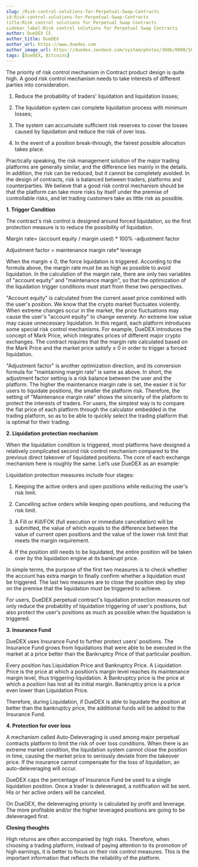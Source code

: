 ```yaml
---
slug: /Risk-control-solutions-for-Perpetual-Swap-Contracts
id:Risk-control-solutions-for-Perpetual-Swap-Contracts
title:Risk control solutions for Perpetual Swap Contracts
sidebar_label:Risk control solutions for Perpetual Swap Contracts
author: DueDEX CS
author_title: DueDEX
author_url: https://www.duedex.com
author_image_url: https://duedex.zendesk.com/system/photos/3606/0800/5893/twitter4.png
tags: [DueDEX, Bitcoins]
---
```



The priority of risk control mechanism in Contract product design is quite high. A good risk control mechanism needs to take interests of different parties into consideration.
<!--truncate-->
1) Reduce the probability of traders' liquidation and liquidation losses;

2) The liquidation system can complete liquidation process with minimum losses;

3) The system can accumulate sufficient risk reserves to cover the losses caused by liquidation and reduce the risk of over loss.

4) In the event of a position break-through, the fairest possible allocation takes place.

Practically speaking, the risk management solution of the major trading platforms are generally similar, and the difference lies mainly in the details. In addition, the risk can be reduced, but it cannot be completely avoided. In the design of contracts, risk is balanced between traders, platforms and counterparties. We believe that a good risk control mechanism should be that the platform can take more risks by itself under the premise of controllable risks, and let trading customers take as little risk as possible.

**1. Trigger Condition**

The contract's risk control is designed around forced liquidation, so the first protection measure is to reduce the possibility of liquidation.

Margin rate= (account equity / margin used) * 100% -adjustment factor

Adjustment factor = maintenance margin rate* leverage

When the margin ≤ 0, the force liquidation is triggered. According to the formula above, the margin rate must be as high as possible to avoid liquidation. In the calculation of the margin rate, there are only two variables of "account equity" and "maintenance margin", so that the optimization of the liquidation trigger conditions must start from these two perspectives.

"Account equity" is calculated from the current asset price combined with the user's position. We know that the crypto market fluctuates violently. When extreme changes occur in the market, the price fluctuations may cause the user's "account equity" to change severely. An extreme low value may cause unnecessary liquidation. In this regard, each platform introduces some special risk control mechanisms. For example, DueDEX introduces the concept of Mark Price, which integrates prices of different major crypto exchanges. The contract requires that the margin rate calculated based on the Mark Price and the market price satisfy ≤ 0 in order to trigger a forced liquidation.

"Adjustment factor" is another optimization direction, and its conversion formula for "maintaining margin rate" is same as above. In short, the adjustment factor setting is a risk balance between the user and the platform. The higher the maintenance margin rate is set, the easier it is for users to liquidate positions, the smaller the platform risk. Therefore, the setting of "Maintenance margin rate" shows the sincerity of the platform to protect the interests of traders. For users, the simplest way is to compare the flat price of each platform through the calculator embedded in the trading platform, so as to be able to quickly select the trading platform that is optimal for their trading.

**2. Liquidation protection mechanism**

When the liquidation condition is triggered, most platforms have designed a relatively complicated second risk control mechanism compared to the previous direct takeover of liquidated positions. The core of each exchange mechanism here is roughly the same. Let’s use DueDEX as an example:

Liquidation protection measures include four stages:

1. Keeping the active orders and open positions while reducing the user's risk limit.

2. Cancelling active orders while keeping open positions, and reducing the risk limit.

3. A Fill or Kill/FOK (full execution or immediate cancellation) will be submitted, the value of which equals to the difference between the value of current open positions and the value of the lower risk limit that meets the margin requirement.

4. If the position still needs to be liquidated, the entire position will be taken over by the liquidation engine at its bankrupt price.

In simple terms, the purpose of the first two measures is to check whether the account has extra margin to finally confirm whether a liquidation must be triggered. The last two measures are to close the position step by step on the premise that the liquidation must be triggered to achieve.

For users, DueDEX perpetual contract's liquidation protection measures not only reduce the probability of liquidation triggering of user's positions, but also protect the user's positions as much as possible when the liquidation is triggered.

**3. Insurance Fund**

DueDEX uses Insurance Fund to further protect users’ positions. The Insurance Fund grows from liquidations that were able to be executed in the market at a price better than the Bankruptcy Price of that particular position.

Every position has Liquidation Price and Bankruptcy Price. A Liquidation Price is the price at which a position’s margin level reaches its maintenance margin level, thus triggering liquidation. A Bankruptcy price is the price at which a position has lost all its initial margin. Bankruptcy price is a price even lower than Liquidation Price.

Therefore, during Liquidation, if DueDEX is able to liquidate the position at better than the bankruptcy price, the additional funds will be added to the Insurance Fund.

**4. Protection for over loss**

A mechanism called Auto-Deleveraging is used among major perpetual contracts platform to limit the risk of over loss conditions. When there is an extreme market condition, the liquidation system cannot close the position in time, causing the market price to seriously deviate from the takeover price. If the insurance cannot compensate for the loss of liquidation, an auto-deleveraging will occur.

DueDEX caps the percentage of Insurance Fund be used to a single liquidation position. Once a trader is deleveraged, a notification will be sent. His or her active orders will be canceled.

On DueDEX, the deleveraging priority is calculated by profit and leverage. The more profitable and/or the higher leveraged positions are going to be deleveraged first.

**Closing thoughts**

High returns are often accompanied by high risks. Therefore, when choosing a trading platform, instead of paying attention to its promotion of high earnings, it is better to focus on their risk control measures. This is the important information that reflects the reliability of the platform.

